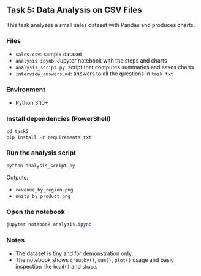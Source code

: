 ## Task 5: Data Analysis on CSV Files

This task analyzes a small sales dataset with Pandas and produces charts.

### Files
- `sales.csv`: sample dataset
- `analysis.ipynb`: Jupyter notebook with the steps and charts
- `analysis_script.py`: script that computes summaries and saves charts
- `interview_answers.md`: answers to all the questions in `task.txt`

### Environment
- Python 3.10+

### Install dependencies (PowerShell)
```powershell
cd task5
pip install -r requirements.txt
```

### Run the analysis script
```powershell
python analysis_script.py
```
Outputs:
- `revenue_by_region.png`
- `units_by_product.png`

### Open the notebook
```powershell
jupyter notebook analysis.ipynb
```

### Notes
- The dataset is tiny and for demonstration only.
- The notebook shows `groupby()`, `sum()`, `plot()` usage and basic inspection like `head()` and `shape`.

